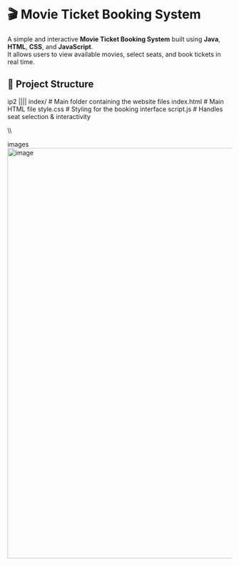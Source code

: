 # 🎬 Movie Ticket Booking System

A simple and interactive **Movie Ticket Booking System** built using **Java**, **HTML**, **CSS**, and **JavaScript**.  
It allows users to view available movies, select seats, and book tickets in real time.


## 📁 Project Structure

ip2
||||
index/ # Main folder containing the website files
 index.html # Main HTML file
 style.css # Styling for the booking interface
 script.js # Handles seat selection & interactivity

 \\\\
 
 images
<img width="1895" height="921" alt="image" src="https://github.com/user-attachments/assets/d4c4e975-4580-4af9-81fe-4da208e02aa4" />

